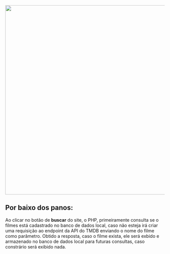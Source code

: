 <div align-itens="center">
  <img src="https://github.com/GuilhermeVRF/Site-Filmes/assets/98266333/cb6e2bb5-266c-4c91-8267-ea5c4b1d2764" width="600px">
</div>
<h2>Por baixo dos panos:</h2>
<p>Ao clicar no botão de <b>buscar</b> do site, o PHP, primeiramente consulta se o filmes está cadastrado no banco de dados local, caso não esteja 
irá criar uma requisição ao endpoint da API do TMDB enviando o nome do filme como parâmetro. Obtido a resposta, caso o filme exista, ele será exbido e armazenado no banco de dados local
para futuras consultas, caso  constrário será exibido nada.</p>
